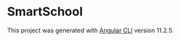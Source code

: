 # SmartSchool

This project was generated with [Angular CLI](https://github.com/angular/angular-cli) version 11.2.5.
